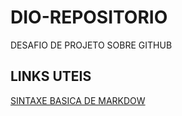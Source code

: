 # DIO-REPOSITORIO
DESAFIO DE PROJETO SOBRE GITHUB
## LINKS UTEIS 
[SINTAXE BASICA DE MARKDOW](https://www.markdownguide.org/basic-syntax)
